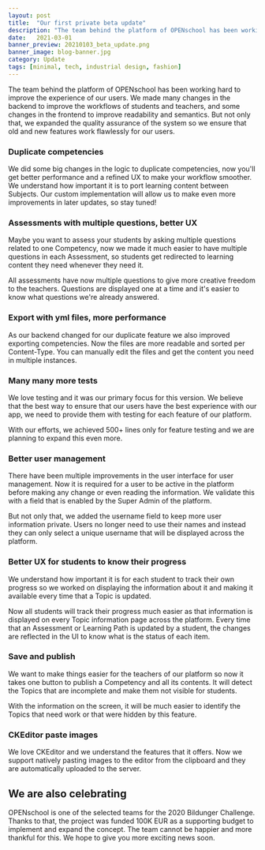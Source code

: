 ```yaml
---
layout: post
title:  "Our first private beta update"
description: "The team behind the platform of OPENschool has been working hard to improve the experience of our users. We made many changes in th..."
date:   2021-03-01
banner_preview: 20210103_beta_update.png
banner_image: blog-banner.jpg
category: Update
tags: [minimal, tech, industrial design, fashion]
---
```

The team behind the platform of OPENschool has been working hard to improve the experience of our users. We made many changes in the backend to improve the workflows of students and teachers, and some changes in the frontend to improve readability and semantics.
But not only that, we expanded the quality assurance of the system so we ensure that old and new features work flawlessly for our users.

### Duplicate competencies

We did some big changes in the logic to duplicate competencies, now you'll get better performance and a refined UX to make your workflow smoother. We understand how important it is to port learning content between Subjects. Our custom implementation will allow us to make even more improvements in later updates, so stay tuned!

### Assessments with multiple questions, better UX

Maybe you want to assess your students by asking multiple questions related to one Competency, now we made it much easier to have multiple questions in each Assessment, so students get redirected to learning content they need whenever they need it.

All assessments have now multiple questions to give more creative freedom to the teachers. Questions are displayed one at a time and it's easier to know what questions we're already answered.

### Export with yml files, more performance

As our backend changed for our duplicate feature we also improved exporting competencies. Now the files are more readable and sorted per Content-Type. You can manually edit the files and get the content you need in multiple instances.

### Many many more tests

We love testing and it was our primary focus for this version. We believe that the best way to ensure that our users have the best experience with our app, we need to provide them with testing for each feature of our platform.

With our efforts, we achieved 500+ lines only for feature testing and we are planning to expand this even more.

### Better user management

There have been multiple improvements in the user interface for user management. Now it is required for a user to be active in the platform before making any change or even reading the information. We validate this with a field that is enabled by the Super Admin of the platform.

But not only that, we added the username field to keep more user information private. Users no longer need to use their names and instead they can only select a unique username that will be displayed across the platform.

### Better UX for students to know their progress

We understand how important it is for each student to track their own progress so we worked on displaying the information about it and making it available every time that a Topic is updated.

Now all students will track their progress much easier as that information is displayed on every Topic information page across the platform. Every time that an Assessment or Learning Path is updated by a student, the changes are reflected in the UI to know what is the status of each item.

### Save and publish

We want to make things easier for the teachers of our platform so now it takes one button to publish a Competency and all its contents. It will detect the Topics that are incomplete and make them not visible for students.

With the information on the screen, it will be much easier to identify the Topics that need work or that were hidden by this feature.

### CKEditor paste images

We love CKEditor and we understand the features that it offers. Now we support natively pasting images to the editor from the clipboard and they are automatically uploaded to the server.

## We are also celebrating

OPENschool is one of the selected teams for the 2020 Bildunger Challenge. Thanks to that, the project was funded 100K EUR as a supporting budget to implement and expand the concept. The team cannot be happier and more thankful for this.
We hope to give you more exciting news soon.
